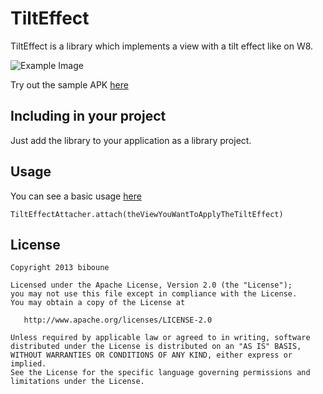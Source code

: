TiltEffect
==================

TiltEffect is a library which implements a view with a tilt effect like on W8. 

![Example Image][1]

Try out the sample APK [here][2]

Including in your project
-------------------------

Just add the library to your application as a library project.

Usage
---------

You can see a basic usage [here][3]

    TiltEffectAttacher.attach(theViewYouWantToApplyTheTiltEffect)

License
-----------

    Copyright 2013 biboune

    Licensed under the Apache License, Version 2.0 (the "License");
    you may not use this file except in compliance with the License.
    You may obtain a copy of the License at

       http://www.apache.org/licenses/LICENSE-2.0

    Unless required by applicable law or agreed to in writing, software
    distributed under the License is distributed on an "AS IS" BASIS,
    WITHOUT WARRANTIES OR CONDITIONS OF ANY KIND, either express or implied.
    See the License for the specific language governing permissions and
    limitations under the License.
  
 [1]: https://raw.github.com/biboune/TiltEffect/master/graphics/TiltEffect.gif
 [2]: https://github.com/biboune/TiltEffect/blob/master/TiltEffect-debug-unaligned.apk
 [3]: https://github.com/biboune/TiltEffect/blob/master/TiltEffect/src/main/java/com/fourmob/tilteffect/MainActivity.java
